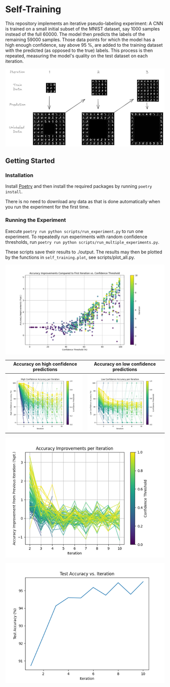 # Self-Training

This repository implements an iterative pseudo-labeling experiment:
A CNN is trained on a small initial subset of the MNIST dataset, say 1000 samples instead of the full 60000.
The model then predicts the labels of the remaining 59000 samples.
Those data points for which the model has a high enough confidence, say above 95 %, are added to the training dataset with the predicted (as opposed to the true) labels.
This process is then repeated, measuring the model's quality on the test dataset on each iteration.

![process diagram](docs/process-diagram.png)

## Getting Started

### Installation

Install [Poetry](https://python-poetry.org/) and then install the required packages by running `poetry install`.

There is no need to download any data as that is done automatically when you run the experiment for the first time.

### Running the Experiment

Execute `poetry run python scripts/run_experiment.py` to run one experiment.
To repeatedly run experiments with random confidence thresholds, run `poetry run python scripts/run_multiple_experiments.py`.

These scripts save their results to ./output. The results may then be plotted by the functions in `self_training.plot`, see scripts/plot_all.py.

![accuracy improvement over first iteration by confidence threshold and iteration](docs/accuracy-improvement-vs-threshold-by-iteration.png)

|                          Accuracy on high confidence predictions                          |                         Accuracy on low confidence predictions                          |
| :---------------------------------------------------------------------------------------: | :-------------------------------------------------------------------------------------: |
| ![high confidence accuracy by iteration](docs/high-confidence-accuracy-per-iteration.png) | ![low confidence accuracy by iteration](docs/low-confidence-accuracy-per-iteration.png) |

![accuracy improvement by iteration](docs/accuracy-improvement-per-iteration.png)

![test accuracy by iteration for one experiment](docs/test-accuracy-by-iteration.png)
